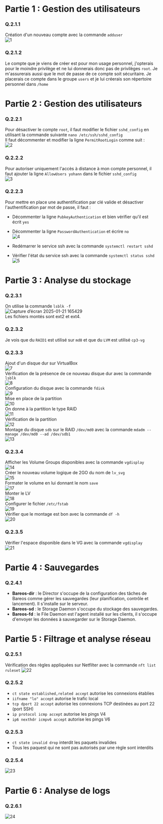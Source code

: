# Partie 1 : Gestion des utilisateurs

### Q.2.1.1
Création d'un nouveau compte avec la commande `adduser`  
![1](https://github.com/user-attachments/assets/e6f68fdc-4ad9-44ad-b4a9-059d61d546c8)  


### Q.2.1.2
Le compte que je viens de créer est pour mon usage personnel, j'opterais pour le moindre privilège et ne lui donnerais donc pas de privilèges `root`.
Je m'assurerais aussi que le mot de passe de ce compte soit sécuritaire.
Je placerais ce compte dans le groupe `users` et je lui créerais son répertoire personnel dans `/home`


# Partie 2 : Gestion des utilisateurs

### Q.2.2.1
Pour désactiver le compte `root`, il faut modifier le fichier `sshd_config` en utilisant la commande suivante `nano /etc/ssh/sshd_config`  
Il faut décommenter et modifier la ligne `PermitRootLogin` comme suit :  
![2](https://github.com/user-attachments/assets/bf4d0d3e-3338-4301-ba13-17821ad2f047)  


### Q.2.2.2
Pour autoriser uniquement l'accès à distance à mon compte personnel, il faut ajouter la ligne `AllowUsers yohann` dans le fichier `sshd_config`  
![3](https://github.com/user-attachments/assets/7752890d-334e-474b-8d02-803fa011636c)  


### Q.2.2.3
Pour mettre en place une authentification par clé valide et désactiver l'authentification par mot de passe, il faut :
  - Décommenter la ligne `PubkeyAuthentication` et bien vérifier qu'il est écrit `yes`
  - Décommenter la ligne `PasswordAuthentication` et écrire `no`  
![4](https://github.com/user-attachments/assets/0f2d1ec4-4a0d-45a9-83f2-3ef227f64d53)  

  - Redémarrer le service ssh avec la commande `systemctl restart sshd`
  - Vérifier l'état du service ssh avec la commande `systemctl status sshd`
![5](https://github.com/user-attachments/assets/4d83cd88-0b0b-4ade-8498-01af31ff4666)  



# Partie 3 : Analyse du stockage

### Q.2.3.1
On utilise la commande `lsblk -f`  
![Capture d’écran 2025-01-21 165429](https://github.com/user-attachments/assets/53db371c-ce1a-43fe-a005-ab0835117782)  
Les fichiers montés sont ext2 et ext4.  


### Q.2.3.2
Je vois que du `RAID1` est utilisé sur `md0` et que du `LVM` est utilisé `cp3-vg`


### Q.2.3.3
Ajout d'un disque dur sur VirtualBox  
![7](https://github.com/user-attachments/assets/8e31067a-135b-4044-9106-6f0f1134907f)  
Vérification de la présence de ce nouveau disque dur avec la commande `lsblk`  
![8](https://github.com/user-attachments/assets/74cc6ca3-ccd3-45fe-9755-693d79af20f0)  
Configuration du disque avec la commande `fdisk`  
![9](https://github.com/user-attachments/assets/067a3098-4744-46eb-80ce-7f96e34cfbfc)  
Mise en place de la partition  
![10](https://github.com/user-attachments/assets/e1b7f4d1-ee9a-489f-94d7-e9d68acc6f34)  
On donne à la partition le type RAID  
![11](https://github.com/user-attachments/assets/d35a4b2a-d889-472c-a290-4589ef475c89)  
Vérification de la partition  
![12](https://github.com/user-attachments/assets/8eb7db07-6d46-4527-ba5b-9e2c52201936)  
Montage du disque `sdb` sur le RAID `/dev/md0` avec la commande `mdadm --manage /dev/md0 --ad /dev/sdb1`  
![13](https://github.com/user-attachments/assets/5fed9360-f287-4cc2-b76d-c052c1917075)  


### Q.2.3.4
Afficher les Volume Groups disponibles avec la commande `vgdisplay`  
![14](https://github.com/user-attachments/assets/890f7a50-6f5d-428c-a9fc-30ea09f54c61)  
Créer le nouveau volume logique de 2GO du nom de `lv_svg`  
![15](https://github.com/user-attachments/assets/c3ea91a5-9168-4f75-9d4a-b53165037109)  
Formater le volume en lui donnant le nom `save`  
![17](https://github.com/user-attachments/assets/13b71f78-7edc-4c05-9ad1-ae97d9cfb7fb)  
Monter le LV  
![18](https://github.com/user-attachments/assets/3a666bc7-cdb3-48b4-b140-8a1b17fcb3f9)  
Configurer le fichier `/etc/fstab`  
![19](https://github.com/user-attachments/assets/dcbda843-2943-4189-95f1-d308c4ea993a)  
Vérifier que le montage est bon avec la commande `df -h`  
![20](https://github.com/user-attachments/assets/75a9eaa8-b492-4cb4-829e-85d77b9c5743)  


### Q.2.3.5
Vérifier l'espace disponible dans le VG avec la commande `vgdisplay`  
![21](https://github.com/user-attachments/assets/c9c514e8-c0b3-450e-8c57-e25149696ca3)  



# Partie 4 : Sauvegardes

### Q.2.4.1
- **Bareos-dir** : le Director s'occupe de la configuration des tâches de Bareos comme gérer les sauvegardes (leur planification, contrôle et lancement). Il s'installe sur le serveur.
- **Bareos-sd** : le Storage Daemon s'occupe du stockage des sauvegardes.
- **Bareos-fd** : le File Daemon est l'agent installé sur les clients, il s'occupe d'envoyer les données à sauvegarder sur le Storage Daemon.



# Partie 5 : Filtrage et analyse réseau

### Q.2.5.1
Vérification des règles appliquées sur Netfilter avec la commande `nft list ruleset`
![22](https://github.com/user-attachments/assets/c5d049a0-e688-42b6-b537-cddf8ce2ea3c)


### Q.2.5.2
- `ct state established,related accept` autorise les connexions établies
- `iifname "lo" accept` autorise le trafic local
- `tcp dport 22 accept` autorise les connexions TCP destinées au port 22 (port SSH)
- `ip protocol icmp accept` autorise les pings V4
- `ip6 nexthdr icmpv6 accept` autorise les pings V6


### Q.2.5.3
- `ct state invalid drop` interdit les paquets invalides
- Tous les paquest qui ne sont pas autorisés par une règle sont interdits


### Q.2.5.4
![23](https://github.com/user-attachments/assets/842148fc-798c-46cb-a4a2-70a9e7dbd473)



# Partie 6 : Analyse de logs

### Q.2.6.1
![24](https://github.com/user-attachments/assets/b4bcdfcd-aeae-4647-ab4e-19d61b8f54a0)
